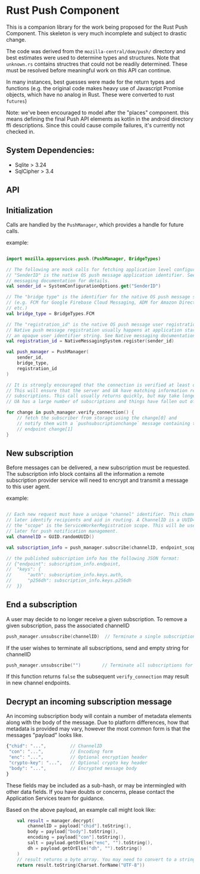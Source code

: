 # Rust Push Component

This is a companion library for the work being proposed for the Rust
Push Component. This skeleton is very much incomplete and subject to
drastic change.


The code was derived from the `mozilla-central/dom/push/` directory
and best estimates were used to determine types and structures. Note
that `unknown.rs` contains structres that could not be readily
determined. These must be resolved before meaningful work on this API
can continue.

In many instances, best guesses were made for the return types and
functions (e.g. the original code makes heavy use of Javascript
Promise objects, which have no analog in Rust. These were converted to
rust `futures`)

Note: we've been encouraged to model after the "places" component.
this means defining the final Push API elements as kotlin in the
android directory ffi descriptions. Since this could cause compile
failures, it's currently not checked in.

## System Dependencies:

 * Sqlite > 3.24
 * SqlCipher > 3.4

## API

## Initialization

Calls are handled by the `PushManager`, which provides a handle for future calls.

example:
```kotlin

import mozilla.appservices.push.(PushManager, BridgeTypes)

// The following are mock calls for fetching application level configuration options.
// "SenderID" is the native OS push message application identifier. See Native
// messaging documentation for details.
val sender_id = SystemConfigurationOptions.get("SenderID")

// The "bridge type" is the identifier for the native OS push message system.
// (e.g. FCM for Google Firebase Cloud Messaging, ADM for Amazon Direct Messaging,
// etc.)
val bridge_type = BridgeTypes.FCM

// The "registration_id" is the native OS push message user registration number.
// Native push message registration usually happens at application start, and returns
// an opaque user identifier string. See Native messaging documentation for details.
val registration_id = NativeMessagingSystem.register(sender_id)

val push_manager = PushManager(
    sender_id,
    bridge_type,
    registration_id
)

// It is strongly encouraged that the connection is verified at least once a day.
// This will ensure that the server and UA have matching information regarding
// subscriptions. This call usually returns quickly, but may take longer if the
// UA has a large number of subscriptions and things have fallen out of sync.

for change in push_manager.verify_connection() {
    // fetch the subscriber from storage using the change[0] and
    // notify them with a `pushsubscriptionchange` message containing the new
    // endpoint change[1]
}

```

## New subscription

Before messages can be delivered, a new subscription must be requested. The subscription info block contains all the information a remote subscription provider service will need to encrypt and transmit a message to this user agent.

example:
```kotlin

// Each new request must have a unique "channel" identifier. This channel helps
// later identify recipients and aid in routing. A ChannelID is a UUID4 value.
// the "scope" is the ServiceWorkerRegistration scope. This will be used
// later for push notification management.
val channelID = GUID.randomUUID()

val subscription_info = push_manager.subscribe(channelID, endpoint_scope)

// the published subscription info has the following JSON format:
// {"endpoint": subscription_info.endpoint,
//  "keys": {
//      "auth": subscription_info.keys.auth,
//      "p256dh": subscription_info.keys.p256dh
//  }}
```

## End a subscription

A user may decide to no longer receive a given subscription. To remove a given subscription, pass the associated channelID

```kotlin
push_manager.unsubscribe(channelID)  // Terminate a single subscription
```

If the user wishes to terminate all subscriptions, send and empty string for channelID

```kotlin
push_manager.unsubscribe("")        // Terminate all subscriptions for a user
```

If this function returns `false` the subsequent `verify_connection` may result in new channel endpoints.

## Decrypt an incoming subscription message

An incoming subscription body will contain a number of metadata elements along with the body of the message. Due to platform differences, how that metadata is provided may vary, however the most common form is that the messages "payload" looks like.

```javascript
{"chid": "...",         // ChannelID
 "con": "...",          // Encoding form
 "enc": "...",          // Optional encryption header
 "crypto-key": "...",   // Optional crypto key header
 "body": "...",         // Encrypted message body
}
```
These fields may be included as a sub-hash, or may be intermingled with other data fields. If you have doubts or concerns, please contact the Application Services team for guidance.

Based on the above payload, an example call might look like:

```kotlin
    val result = manager.decrypt(
        channelID = payload["chid"].toString(),
        body = payload["body"].toString(),
        encoding = payload["con"].toString(),
        salt = payload.getOrElse("enc", "").toString(),
        dh = payload.getOrElse("dh", "").toString()
    )
    // result returns a byte array. You may need to convert to a string
    return result.toString(Charset.forName("UTF-8"))
```
